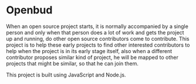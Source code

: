 # Openbud
When an open source project starts, it is normally accompanied by a single person and only when that person does a lot of work and gets the project up and running, do other open source contributors come to contribute. This project is to help these early projects to find other interested contributors to help when the project is in its early stage itself, also when a different contributor proposes similar kind of project, he will be mapped to other projects that might be similar, so that he can join them.

This project is built using JavaScript and Node.js.



